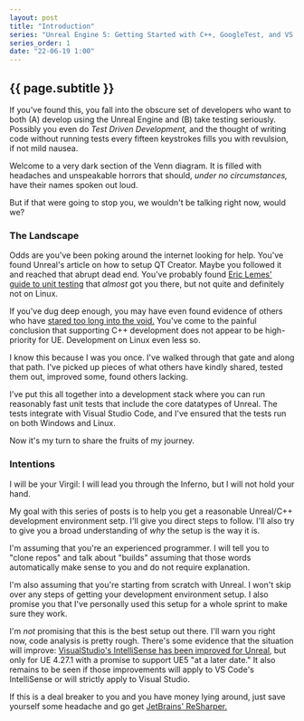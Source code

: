 ```yaml
---
layout: post
title: "Introduction"
series: "Unreal Engine 5: Getting Started with C++, GoogleTest, and VS Code"
series_order: 1
date: "22-06-19 1:00"
---
```


## {{ page.subtitle }}
If you've found this, you fall into the obscure set of developers who want to both (A) develop using the Unreal Engine and (B) take testing seriously. Possibly you even do *Test Driven Development,* and the thought of writing code without running tests every fifteen keystrokes fills you with revulsion, if not mild nausea.

Welcome to a very dark section of the Venn diagram. It is filled with headaches and unspeakable horrors that should, *under no circumstances,* have their names spoken out loud. 

But if that were going to stop you, we wouldn't be talking right now, would we?

### The Landscape
Odds are you've been poking around the internet looking for help. You've found Unreal's article on how to setup QT Creator. Maybe you followed it and reached that abrupt dead end. You've probably found [Eric Lemes' guide to unit testing][eric-lemes] that *almost* got you there, but not quite and definitely not on Linux. 

If you've dug deep enough, you may have even found evidence of others who have [stared too long into the void.][compiling-unreal] You've come to the painful conclusion that supporting C++ development does not appear to be high-priority for UE. Development on Linux even less so.

I know this because I was you once. I've walked through that gate and along that path. I've picked up pieces of what others have kindly shared, tested them out, improved some, found others lacking. 

I've put this all together into a development stack where you can run reasonably fast unit tests that include the core datatypes of Unreal. The tests integrate with Visual Studio Code, and I've ensured that the tests run on both Windows and Linux.

Now it's my turn to share the fruits of my journey.

### Intentions
I will be your Virgil: I will lead you through the Inferno, but I will not hold your hand.

My goal with this series of posts is to help you get a reasonable Unreal/C++ development environment setp. I'll give you direct steps to follow. I'll also try to give you a broad understanding of *why* the setup is the way it is.

I'm assuming that you're an experienced programmer. I will tell you to "clone repos" and talk about "builds" assuming that those words automatically make sense to you and do not require explanation.

I'm also assuming that you're starting from scratch with Unreal. I won't skip over any steps of getting your development environment setup. I also promise you that I've personally used this setup for a whole sprint to make sure they work.

I'm *not* promising that this is the best setup out there. I'll warn you right now, code analysis is pretty rough. There's some evidence that the situation will improve: [VisualStudio's IntelliSense has been improved for Unreal][vs-intellisense-unreal], but only for UE 4.27.1 with a promise to support UE5 "at a later date." It also remains to be seen if those improvements will apply to VS Code's IntelliSense or will strictly apply to Visual Studio.

If this is a deal breaker to you and you have money lying around, just save yourself some headache and go get [JetBrains' ReSharper.][resharper]

[eric-lemes]: https://ericlemes.com/2018/12/12/unit-tests-in-unreal-pt-1/
[compiling-unreal]: https://github.com/Allar/compiling-unreal
[resharper]: https://www.jetbrains.com/resharper/
[vs-intellisense-unreal]: https://devblogs.microsoft.com/cppblog/18x-faster-intellisense-for-unreal-engine-projects-in-visual-studio-2022/